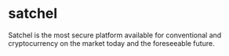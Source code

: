 # satchel
Satchel is the most secure platform available for conventional and cryptocurrency on the market today and the foreseeable future.
